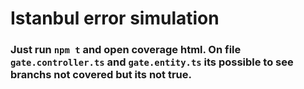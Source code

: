 # Istanbul error simulation

### Just run `npm t` and open coverage html. On file `gate.controller.ts` and `gate.entity.ts` its possible to see branchs not covered but its not true.
